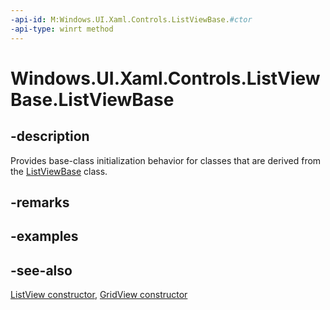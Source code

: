 ```yaml
---
-api-id: M:Windows.UI.Xaml.Controls.ListViewBase.#ctor
-api-type: winrt method
---
```


<!-- Method syntax
protected ListViewBase()
-->

# Windows.UI.Xaml.Controls.ListViewBase.ListViewBase

## -description
Provides base-class initialization behavior for classes that are derived from the [ListViewBase](listviewbase.md) class.


## -remarks

## -examples

## -see-also
[ListView constructor](listview_listview_1221375020.md), [GridView constructor](gridview_gridview_1221375020.md)

